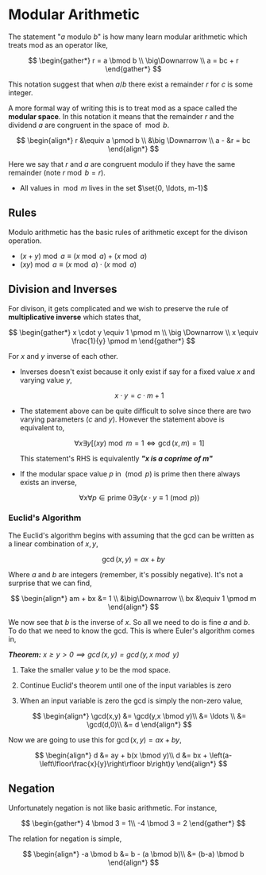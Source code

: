 #  Modular Arithmetic

The statement "$a$ modulo $b$" is how many learn modular arithmetic which treats $\text{mod}$ as an operator like,

$$
\begin{gather*}
   r = a \bmod b \\
    \big\Downarrow \\
    a = bc + r
\end{gather*}
$$

This notation suggest that when $a / b$ there exist a remainder $r$ for $c$ is some integer.

A more formal way of writing this is to treat $\text{mod}$ as a space called the **modular space**. In this notation it means that the remainder $r$ and the dividend $a$ are congruent in the space of $\bmod b$.

$$
    \begin{align*}
    r &\equiv a \pmod b \\
    &\big \Downarrow \\
    a - &r = bc
\end{align*}
$$

Here we say that $r$ and $a$ are congruent modulo if they have the same remainder (note $r \bmod b = r$).

* All values in $\bmod m$ lives in the set $\set{0, \ldots, m-1}$


## Rules
Modulo arithmetic has the basic rules of arithmetic except for the divison operation.

* $(x + y) \bmod a \equiv (x \bmod a) + (x\bmod a)$
* $(x y) \bmod a \equiv (x \bmod a) \cdot (x\bmod a)$

## Division and Inverses
For divison, it gets complicated and we wish to preserve the rule of **multiplicative inverse** which states that,

$$
\begin{gather*}
    x \cdot y \equiv 1 \pmod m \\
    \big \Downarrow \\
    x \equiv \frac{1}{y} \pmod m
\end{gather*}
$$

For $x$ and $y$ inverse of each other.

* Inverses doesn't exist because it only exist if say for a fixed value $x$ and varying value $y$,

    $$ x \cdot y = c\cdot m + 1 $$

* The statement above can be quite difficult to solve since there are two varying parameters ($c$ and $y$). However the statement above is equivalent to,

    $$ \forall x \exists y \Big[(xy) \bmod m = 1 \iff \gcd{(x,m)} = 1  \Big] $$

    This statement's RHS is equivalently _**"$x$ is a coprime of $m$"**_

* If the modular space value $p$ in $\pmod p$ is prime then there always exists an inverse,

    $$ \forall x \forall p \in \text{prime 0} \exists y \Big( x\cdot y \equiv 1 \pmod{p}  \Big) $$

### Euclid's Algorithm

The Euclid's algorithm begins with assuming that the gcd can be written as a linear combination of $x, y$,

$$ \gcd(x,y) = ax + by $$

Where $a$ and $b$ are integers (remember, it's possibly negative). It's not a surprise that we can find,

$$
\begin{align*}
    am + bx &= 1 \\
    &\big\Downarrow \\
    bx &\equiv 1 \pmod m
\end{align*}
$$

We now see that $b$ is the inverse of $x$. So all we need to do is fine $a$ and $b$. To do that we need to know the gcd. This is where Euler's algorithm comes in,

_**Theorem:** $x \ge y > 0 \implies \gcd(x,y) = \gcd(y,x\bmod y)$_

1. Take the smaller value $y$ to be the mod space.
2. Continue Euclid's theorem until one of the input variables is zero
3. When an input variable is zero the gcd is simply the non-zero value,

    $$
        \begin{align*}
            \gcd(x,y) &= \gcd(y,x \bmod y)\\
            &= \ldots \\
            &= \gcd(d,0)\\
            &= d
        \end{align*}
    $$

Now we are going to use this for $\gcd(x,y) = ax + by$,

$$
    \begin{align*}
        d &= ay + b(x \bmod y)\\
        d &= bx + \left(a-\left\lfloor\frac{x}{y}\right\rfloor b\right)y
    \end{align*}
$$

## Negation
Unfortunately negation is not like basic arithmetic. For instance,

$$
\begin{gather*}
    4 \bmod 3 = 1\\
    -4 \bmod 3 = 2
\end{gather*}
$$

The relation for negation is simple,

$$
\begin{align*}
    -a \bmod b &= b - (a \bmod b)\\
    &= (b-a) \bmod b
\end{align*}
$$